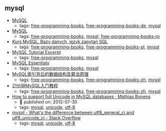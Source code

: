 mysql 
---
* [MySQL](http://www.peterkropff.de/site/mysql/mysql.htm)
    * tags: [free-programming-books](../tags/free-programming-books.md), [free-programming-books-de](../tags/free-programming-books-de.md), [mysql](../tags/mysql.md)
* [MySQL](http://profs.info.uaic.ro/~busaco/teach/courses/net/docs/mysql-ro.pdf)
    * tags: [free-programming-books](../tags/free-programming-books.md), [mysql](../tags/mysql.md), [free-programming-books-ro](../tags/free-programming-books-ro.md)
* [Kurs MySQL. Bazy danych, język zapytań SQL](https://www.youtube.com/playlist?list=PLOYHgt8dIdoymv-Wzvs8M-OsKFD31VTVZ)
    * tags: [free-programming-books](../tags/free-programming-books.md), [free-programming-books-pl](../tags/free-programming-books-pl.md), [mysql](../tags/mysql.md)
* [MySQL Tutorial Excerpt](http://downloads.mysql.com/docs/mysql-tutorial-excerpt-5.5-en.pdf)
    * tags: [free-programming-books](../tags/free-programming-books.md), [mysql](../tags/mysql.md)
* [MySQL Essentials](http://www.techotopia.com/index.php/MySQL_Essentials)
    * tags: [free-programming-books](../tags/free-programming-books.md), [mysql](../tags/mysql.md)
* [MySQL索引背后的数据结构及算法原理](http://blog.codinglabs.org/articles/theory-of-mysql-index.html)
    * tags: [free-programming-books](../tags/free-programming-books.md), [free-programming-books-zh](../tags/free-programming-books-zh.md), [mysql](../tags/mysql.md)
* [21分钟MySQL入门教程](http://www.cnblogs.com/mr-wid/archive/2013/05/09/3068229.html)
    * tags: [free-programming-books](../tags/free-programming-books.md), [free-programming-books-zh](../tags/free-programming-books-zh.md), [mysql](../tags/mysql.md)
* [How to support full Unicode in MySQL databases · Mathias Bynens](https://mathiasbynens.be/notes/mysql-utf8mb4)
    * :calendar: published on: 2012-07-30
    * tags: [mysql](../tags/mysql.md), [unicode](../tags/unicode.md), [utf-8](../tags/utf-8.md)
* [mysql - What's the difference between utf8_general_ci and utf8_unicode_ci - Stack Overflow](http://stackoverflow.com/questions/766809/whats-the-difference-between-utf8-general-ci-and-utf8-unicode-ci)
    * tags: [mysql](../tags/mysql.md), [unicode](../tags/unicode.md), [utf-8](../tags/utf-8.md)
